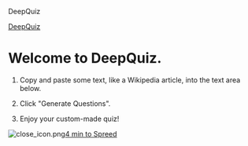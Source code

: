 DeepQuiz

   [DeepQuiz]()

# Welcome to DeepQuiz.

1. Copy and paste some text, like a Wikipedia article, into the text area below.

2. Click "Generate Questions".
3. Enjoy your custom-made quiz!

![close_icon.png](../_resources/84fc025b2e6ece6f37cfbf5a8c7b496d.png)[4 min to Spreed]()